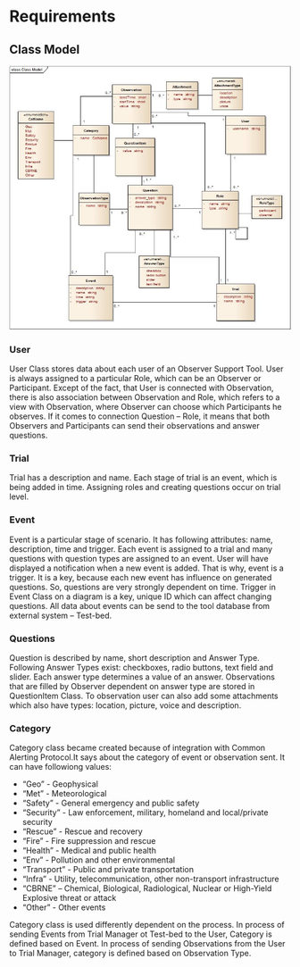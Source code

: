 # Requirements

## Class Model

![](./img/classDiagram.jpg)


### User
User Class stores data about each user of an Observer Support Tool. User is always assigned to a particular Role, which can be an Observer or Participant. 
Except of the fact, that User is connected with Observation, there is also association between Observation and Role, which refers to a view with Observation, where Observer can choose which Participants he observes. 
If it comes to connection Question – Role, it means that both Observers and Participants can send their observations and answer questions. 
### Trial
Trial has a description and name. Each stage of trial is an event, which is being added in time. 
Assigning roles and creating questions occur on trial level. 
### Event
Event is a particular stage of scenario. It has following attributes: name, description, time and trigger.
Each event is assigned to a trial and many questions with question types are assigned to an event. User will have displayed a notification when a new event is added. That is why, event is a trigger. It is a key, because each new event has influence on generated questions. So, questions are very strongly dependent on time. 
Trigger in Event Class on a diagram is a key, unique ID which can affect changing questions. 
All data about events can be send to the tool database from external system – Test-bed.  
### Questions
Question is described by name, short description and Answer Type. Following Answer Types exist: checkboxes, radio buttons, text field and slider.
Each answer type determines a value of an answer. Observations that are filled by Observer dependent on answer type are stored in QuestionItem Class.
To observation user can also add some attachments which also have types: location, picture, voice and description.

### Category
Category class became created because of integration with Common Alerting Protocol.It says about the category of event or observation sent.
It can have followiong values: 
- “Geo” - Geophysical 
- “Met” - Meteorological 
- “Safety” - General emergency and public safety
- “Security” - Law enforcement, military, homeland and local/private security
- “Rescue” - Rescue and recovery
- “Fire” - Fire suppression and rescue
- “Health” - Medical and public health
- “Env” - Pollution and other environmental
- “Transport” - Public and private transportation
- “Infra” - Utility, telecommunication, other non-transport infrastructure
- “CBRNE” – Chemical, Biological, Radiological, Nuclear or High-Yield Explosive threat or attack
- “Other” - Other events

Category class is used differently dependent on the process. 
In process of sending Events from Trial Manager ot Test-bed to the User, Category is defined based on Event.  In process of sending Observations from the User to Trial Manager, category is defined based on Observation Type. 
